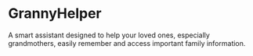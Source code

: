 # GrannyHelper
A smart assistant designed to help your loved ones, especially grandmothers, easily remember and access important family information.
